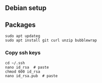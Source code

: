 ## Debian setup

## Packages

```
sudo apt updateg
sudo apt install git curl unzip bubblewrap
```

### Copy ssh keys

```
cd ~/.ssh
nano id_rsa  # paste
chmod 600 id_rsa
nano id_rsa.pub  # paste
```
